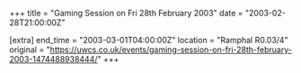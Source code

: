+++
title = "Gaming Session on Fri 28th February 2003"
date = "2003-02-28T21:00:00Z"

[extra]
end_time = "2003-03-01T04:00:00Z"
location = "Ramphal R0.03/4"
original = "https://uwcs.co.uk/events/gaming-session-on-fri-28th-february-2003-1474488938444/"
+++



